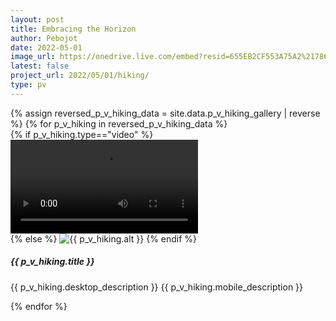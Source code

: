 ```yaml
---
layout: post
title: Embracing the Horizon
author: Pebojot
date: 2022-05-01
image_url: https://onedrive.live.com/embed?resid=655EB2CF553A75A2%217861&authkey=%21AHXT-pJfSAFMIr0
latest: false
project_url: 2022/05/01/hiking/
type: pv
---
```


<!-- <div class="container p-0">
  <div class="row p-0">
    {% assign reversed_p_v_hiking_data = site.data.p_v_hiking_gallery | reverse %}
    {% for p_v_hiking in reversed_p_v_hiking_data %}
    <div class="col-md-4 mt-3 col-lg-3 p-0">
      {% if p_v_hiking.type=="video" %}
      <div class="embed-responsive embed-responsive-16by9">
        <video class="embed-responsive-item w-100" controls>
          <source src="{{ p_v_hiking.src }}" type="video/mp4">
          Your browser does not support the video tag.
        </video>
      </div>
      {% else %}
      <img src="{{ p_v_hiking.src }}" class="img-fluid" alt="{{ p_v_hiking.alt }}">
      {% endif %}
    </div>
    {% endfor %}
  </div>
</div> -->

 <div class="container p-0">
  <div class="row p-0">
    {% assign reversed_p_v_hiking_data = site.data.p_v_hiking_gallery | reverse %}
    {% for p_v_hiking in reversed_p_v_hiking_data %}
    <div class="col-md-4 mt-3 col-lg-3 p-0">
      <div class="card">
        {% if p_v_hiking.type=="video" %}
        <div class="embed-responsive embed-responsive-16by9">
          <video class="embed-responsive-item w-100" controls>
            <source src="{{ p_v_hiking.src }}" type="video/mp4">
            Your browser does not support the video tag.
          </video>
        </div>
        {% else %}
        <img src="{{ p_v_hiking.src }}" class="card-img-top" alt="{{ p_v_hiking.alt }}">
        {% endif %}
        <div class="card-body">
          <h5 class="card-title fw-lighter">{{ p_v_hiking.title }}</h5>
          <p class="card-text fw-lighter">
            <span class="desktop__size ">{{ p_v_hiking.desktop_description }}</span>
            <span class="mobile__size ">{{ p_v_hiking.mobile_description }}</span>
          </p>
        </div>
      </div>
    </div>
    {% endfor %}
  </div>
</div>